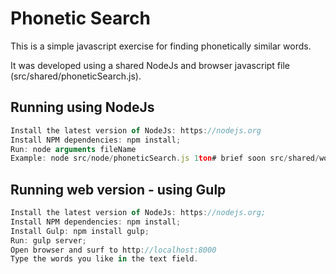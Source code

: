 # Phonetic Search
This is a simple javascript exercise for finding phonetically similar words.

It was developed using a shared NodeJs and browser javascript file (src/shared/phoneticSearch.js).

## Running using NodeJs
```javascript
Install the latest version of NodeJs: https://nodejs.org
Install NPM dependencies: npm install;
Run: node arguments fileName
Example: node src/node/phoneticSearch.js 1ton# brief soon src/shared/word_dict.txt
```

## Running web version - using Gulp
```javascript
Install the latest version of NodeJs: https://nodejs.org;
Install NPM dependencies: npm install;
Install Gulp: npm install gulp;
Run: gulp server;
Open browser and surf to http://localhost:8000
Type the words you like in the text field.
```